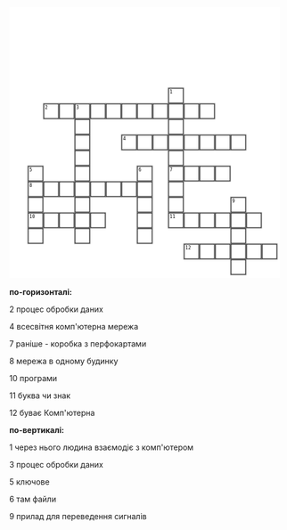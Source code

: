 
![img](./3_class_grid.png)

**по-горизонталі:**

2  процес обробки даних

4  всесвітня комп'ютерна мережа

7 раніше - коробка з перфокартами

8 мережа в одному будинку

10 програми

11 буква чи знак

12 буває Комп'ютерна


**по-вертикалі:**

1 через нього людина взаємодіє з комп'ютером

3 процес обробки даних

5 ключове

6 там файли

9 прилад для переведення сигналів
